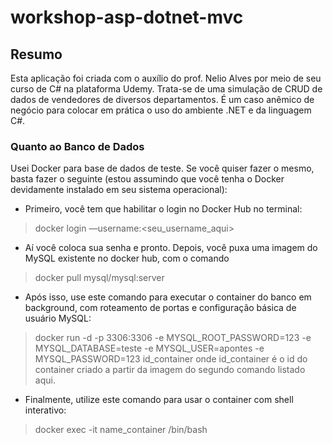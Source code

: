 # workshop-asp-dotnet-mvc

## Resumo
Esta aplicação foi criada com o auxílio do prof. Nelio Alves por meio de seu curso de C# na plataforma Udemy.
Trata-se de uma simulação de CRUD de dados de vendedores de diversos departamentos. É um caso anêmico de negócio
para colocar em prática o uso do ambiente .NET e da linguagem C#.

### Quanto ao Banco de Dados
Usei Docker para base de dados de teste.
Se você quiser fazer o mesmo, basta fazer o seguinte (estou assumindo que você tenha o Docker devidamente instalado em seu sistema operacional):
* Primeiro, você tem que habilitar o login no Docker Hub no terminal:
> docker login —username:<seu_username_aqui>

* Aí você coloca sua senha e pronto. Depois, você puxa uma imagem do MySQL existente no docker hub, com o comando
> docker pull mysql/mysql:server

* Após isso, use este comando para executar o container do banco em background, com roteamento de portas e configuração básica de usuário MySQL:
> docker run -d -p 3306:3306 -e MYSQL_ROOT_PASSWORD=123 -e MYSQL_DATABASE=teste -e MYSQL_USER=apontes -e MYSQL_PASSWORD=123 id_container
onde id_container é o id do container criado a partir da imagem do segundo comando listado aqui.

* Finalmente, utilize este comando para usar o container com shell interativo:
> docker exec -it name_container /bin/bash

